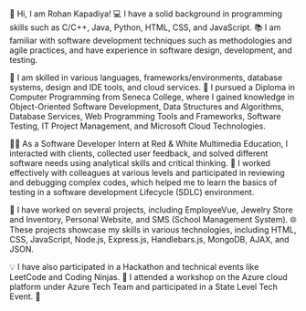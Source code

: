 👋 Hi, I am Rohan Kapadiya! 💻 I have a solid background in programming skills such as C/C++, Java, Python, HTML, CSS, and JavaScript. 📚 I am familiar with software development techniques such as methodologies and agile practices, and have experience in software design, development, and testing.

🔧 I am skilled in various languages, frameworks/environments, database systems, design and IDE tools, and cloud services. 💼 I pursued a Diploma in Computer Programming from Seneca College, where I gained knowledge in Object-Oriented Software Development, Data Structures and Algorithms, Database Services, Web Programming Tools and Frameworks, Software Testing, IT Project Management, and Microsoft Cloud Technologies.

👨‍💻 As a Software Developer Intern at Red & White Multimedia Education, I interacted with clients, collected user feedback, and solved different software needs using analytical skills and critical thinking. 🤝 I worked effectively with colleagues at various levels and participated in reviewing and debugging complex codes, which helped me to learn the basics of testing in a software development Lifecycle (SDLC) environment.

🔨 I have worked on several projects, including EmployeeVue, Jewelry Store and Inventory, Personal Website, and SMS (School Management System). 🌐 These projects showcase my skills in various technologies, including HTML, CSS, JavaScript, Node.js, Express.js, Handlebars.js, MongoDB, AJAX, and JSON.

💡 I have also participated in a Hackathon and technical events like LeetCode and Coding Ninjas. 🎉 I attended a workshop on the Azure cloud platform under Azure Tech Team and participated in a State Level Tech Event. 🚀
<!--
**rohankapadiya/rohankapadiya** is a ✨ _special_ ✨ repository because its `README.md` (this file) appears on your GitHub profile.

Here are some ideas to get you started:

- 🔭 I’m currently working on ...
- 🌱 I’m currently learning ...
- 👯 I’m looking to collaborate on ...
- 🤔 I’m looking for help with ...
- 💬 Ask me about ...
- 📫 How to reach me: ...
- 😄 Pronouns: ...
- ⚡ Fun fact: ...
-->
